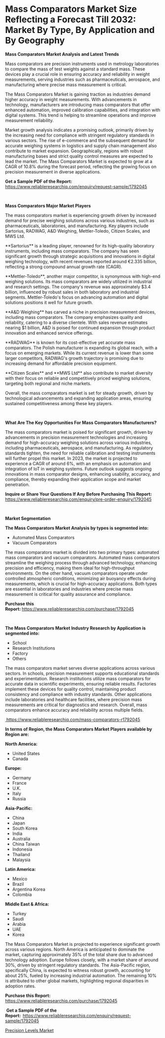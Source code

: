 <p><h1>Mass Comparators Market Size Reflecting a Forecast Till 2032: Market By Type, By Application and By Geography</h1></p><p><strong>Mass Comparators Market Analysis and Latest Trends</strong></p>
<p><p>Mass comparators are precision instruments used in metrology laboratories to compare the mass of test weights against a standard mass. These devices play a crucial role in ensuring accuracy and reliability in weight measurements, serving industries such as pharmaceuticals, aerospace, and manufacturing where precise mass measurement is critical.</p><p>The Mass Comparators Market is gaining traction as industries demand higher accuracy in weight measurements. With advancements in technology, manufacturers are introducing mass comparators that offer enhanced automation, improved calibration capabilities, and integration with digital systems. This trend is helping to streamline operations and improve measurement reliability.</p><p>Market growth analysis indicates a promising outlook, primarily driven by the increasing need for compliance with stringent regulatory standards in various sectors. The rise of e-commerce and the subsequent demand for accurate weighing systems in logistics and supply chain management also contribute to market expansion. Geographically, regions with robust manufacturing bases and strict quality control measures are expected to lead the market. The Mass Comparators Market is expected to grow at a CAGR of 10.8% during the forecast period, reflecting the growing focus on precision measurement in diverse applications.</p></p>
<p><strong>Get a Sample PDF of the Report:&nbsp;</strong> <a href="https://www.reliableresearchiq.com/enquiry/request-sample/1792045?utm_campaign=2237&utm_medium=2&utm_source=Github&utm_content=ia&utm_term=20022025&utm_id=mass-comparators">https://www.reliableresearchiq.com/enquiry/request-sample/1792045</a></p>
<p>&nbsp;</p>
<p><strong>Mass Comparators Major Market Players</strong></p>
<p><p>The mass comparators market is experiencing growth driven by increased demand for precise weighing solutions across various industries, such as pharmaceuticals, laboratories, and manufacturing. Key players include Sartorius, RADWAG, A&D Weighing, Mettler-Toledo, Citizen Scales, and MWS Ltd.</p><p>**Sartorius** is a leading player, renowned for its high-quality laboratory instruments, including mass comparators. The company has seen significant growth through strategic acquisitions and innovations in digital weighing technology, with recent revenues reported around €2.335 billion, reflecting a strong compound annual growth rate (CAGR).</p><p>**Mettler-Toledo**, another major competitor, is synonymous with high-end weighing solutions. Its mass comparators are widely utilized in industrial and research settings. The company's revenue was approximately $3.4 billion, influenced by robust sales in both laboratory and industrial segments. Mettler-Toledo's focus on advancing automation and digital solutions positions it well for future growth.</p><p>**A&D Weighing** has carved a niche in precision measurement devices, including mass comparators. The company emphasizes quality and reliability, catering to a diverse clientele. With sales revenue estimates nearing $1 billion, A&D is poised for continued expansion through product innovation and enhanced service offerings.</p><p>**RADWAG** is known for its cost-effective yet accurate mass comparators. The Polish manufacturer is expanding its global reach, with a focus on emerging markets. While its current revenue is lower than some larger competitors, RADWAG's growth trajectory is promising due to increasing demand for affordable precision equipment.</p><p>**Citizen Scales** and **MWS Ltd** also contribute to market diversity with their focus on reliable and competitively priced weighing solutions, targeting both regional and niche markets.</p><p>Overall, the mass comparators market is set for steady growth, driven by technological advancements and expanding application areas, ensuring sustained competitiveness among these key players.</p></p>
<p>&nbsp;</p>
<p><strong>What Are The Key Opportunities For Mass Comparators Manufacturers?</strong></p>
<p><p>The mass comparators market is poised for significant growth, driven by advancements in precision measurement technologies and increasing demand for high-accuracy weighing solutions across various industries, including pharmaceuticals, aerospace, and manufacturing. As regulatory standards tighten, the need for reliable calibration and testing instruments will further propel this market. In 2023, the market is projected to experience a CAGR of around 6%, with an emphasis on automation and integration of IoT in weighing systems. Future outlook suggests ongoing innovations in mass comparator designs, enhancing usability, accuracy, and compliance, thereby expanding their application scope and market penetration.</p></p>
<p><strong>Inquire or Share Your Questions If Any Before Purchasing This Report:</strong> <a href="https://www.reliableresearchiq.com/enquiry/pre-order-enquiry/1792045?utm_campaign=2237&utm_medium=2&utm_source=Github&utm_content=ia&utm_term=20022025&utm_id=mass-comparators">https://www.reliableresearchiq.com/enquiry/pre-order-enquiry/1792045</a></p>
<p>&nbsp;</p>
<p><strong>Market Segmentation</strong></p>
<p><strong>The Mass Comparators Market Analysis by types is segmented into:</strong></p>
<p><ul><li>Automated Mass Comparators</li><li>Vacuum Comparators</li></ul></p>
<p><p>The mass comparators market is divided into two primary types: automated mass comparators and vacuum comparators. Automated mass comparators streamline the weighing process through advanced technology, enhancing precision and efficiency, making them ideal for high-throughput environments. On the other hand, vacuum comparators operate under controlled atmospheric conditions, minimizing air buoyancy effects during measurements, which is crucial for high-accuracy applications. Both types are essential in laboratories and industries where precise mass measurement is critical for quality assurance and compliance.</p></p>
<p><strong>Purchase this Report:&nbsp;</strong><a href="https://www.reliableresearchiq.com/purchase/1792045?utm_campaign=2237&utm_medium=2&utm_source=Github&utm_content=ia&utm_term=20022025&utm_id=mass-comparators">https://www.reliableresearchiq.com/purchase/1792045</a></p>
<p>&nbsp;</p>
<p><strong>The Mass Comparators Market Industry Research by Application is segmented into:</strong></p>
<p><ul><li>School</li><li>Research Institutions</li><li>Factory</li><li>Others</li></ul></p>
<p><p>The mass comparators market serves diverse applications across various sectors. In schools, precision measurement supports educational standards and experimentation. Research institutions utilize mass comparators for accurate data in scientific experiments, ensuring reliable results. Factories implement these devices for quality control, maintaining product consistency and compliance with industry standards. Other applications include laboratories and healthcare facilities, where precision mass measurements are critical for diagnostics and research. Overall, mass comparators enhance accuracy and reliability across multiple fields.</p></p>
<p><a href="https://www.reliableresearchiq.com/mass-comparators-r1792045?utm_campaign=2237&utm_medium=2&utm_source=Github&utm_content=ia&utm_term=20022025&utm_id=mass-comparators">&nbsp;https://www.reliableresearchiq.com/mass-comparators-r1792045</a></p>
<p><strong>In terms of Region, the Mass Comparators Market Players available by Region are:</strong></p>
<p>
    <p> <strong> North America: </strong>
        <ul>
            <li>United States</li>
            <li>Canada</li>
        </ul>
        </p> 
    <p> <strong> Europe: </strong>
        <ul>
            <li>Germany</li>
            <li>France</li>
            <li>U.K.</li>
            <li>Italy</li>
            <li>Russia</li>
        </ul>
        </p> 
    <p> <strong> Asia-Pacific: </strong>
        <ul>
            <li>China</li>
            <li>Japan</li>
            <li>South Korea</li>
            <li>India</li>
            <li>Australia</li>
            <li>China Taiwan</li>
            <li>Indonesia</li>
            <li>Thailand</li>
            <li>Malaysia</li>
        </ul>
        </p> 
    <p> <strong> Latin America: </strong>
        <ul>
            <li>Mexico</li>
            <li>Brazil</li>
            <li>Argentina Korea</li>
            <li>Colombia</li>
        </ul>
        </p> 
    <p> <strong> Middle East & Africa: </strong>
        <ul>
            <li>Turkey</li>
            <li>Saudi</li>
            <li>Arabia</li>
            <li>UAE</li>
            <li>Korea</li>
        </ul>
    </p>
    </p>
<p><p>The Mass Comparators Market is projected to experience significant growth across various regions. North America is anticipated to dominate the market, capturing approximately 35% of the total share due to advanced technology adoption. Europe follows closely, with a market share of around 30%, driven by stringent regulatory standards. The Asia-Pacific region, specifically China, is expected to witness robust growth, accounting for about 25%, fueled by increasing industrial automation. The remaining 10% is attributed to other global markets, highlighting regional disparities in adoption rates.</p></p>
<p><strong>Purchase this Report: </strong><a href="https://www.reliableresearchiq.com/purchase/1792045?utm_campaign=2237&utm_medium=2&utm_source=Github&utm_content=ia&utm_term=20022025&utm_id=mass-comparators">https://www.reliableresearchiq.com/purchase/1792045</a></p>
<p>&nbsp;<strong>Get a Sample PDF of the Report:&nbsp;&nbsp;</strong><a href="https://www.reliableresearchiq.com/enquiry/request-sample/1792045?utm_campaign=2237&utm_medium=2&utm_source=Github&utm_content=ia&utm_term=20022025&utm_id=mass-comparators">https://www.reliableresearchiq.com/enquiry/request-sample/1792045</a></p>
<p><strong></strong></p>
<p><p><a href="https://github.com/comasnickie/Market-Research-Report-List-1/blob/main/precision-levels-market.md?utm_campaign=2237&utm_medium=2&utm_source=Github&utm_content=ia&utm_term=20022025&utm_id=mass-comparators">Precision Levels Market</a></p></p>